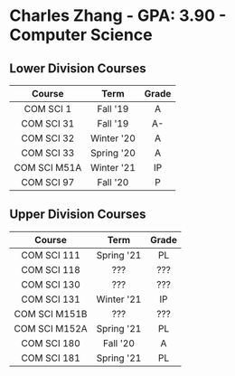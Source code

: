 # Charles Zhang - GPA: 3.90 - Computer Science

## Lower Division Courses
| Course | Term | Grade | 
|:---:|:---:|:---:|
| COM SCI 1 | Fall '19 | A |
| COM SCI 31 | Fall '19 | A- |
| COM SCI 32 | Winter '20 | A |
| COM SCI 33 | Spring '20 | A |
| COM SCI M51A | Winter '21 | IP |
| COM SCI 97 | Fall '20 | P |

## Upper Division Courses
| Course | Term | Grade | 
|:---:|:---:|:---:|
| COM SCI 111 | Spring '21 | PL |
| COM SCI 118 | ??? | ??? |
| COM SCI 130 | ??? | ??? |
| COM SCI 131 | Winter '21 | IP |
| COM SCI M151B | ??? | ??? |
| COM SCI M152A | Spring '21 | PL |
| COM SCI 180 | Fall '20 | A |
| COM SCI 181 | Spring '21 | PL |
